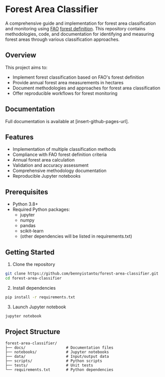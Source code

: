 # Forest Area Classifier

A comprehensive guide and implementation for forest area classification and monitoring using [FAO](https://www.fao.org/home/en) [forest definition](https://www.fao.org/3/ad665e/ad665e03.htm). This repository contains methodologies, code, and documentation for identifying and measuring forest areas through various classification approaches.

## Overview

This project aims to:
- Implement forest classification based on FAO's forest definition
- Provide annual forest area measurements in hectares
- Document methodologies and approaches for forest area classification
- Offer reproducible workflows for forest monitoring

## Documentation

Full documentation is available at [insert-github-pages-url].

## Features

- Implementation of multiple classification methods
- Compliance with FAO forest definition criteria
- Annual forest area calculation
- Validation and accuracy assessment
- Comprehensive methodology documentation
- Reproducible Jupyter notebooks

## Prerequisites

- Python 3.8+
- Required Python packages:
  - jupyter
  - numpy
  - pandas
  - scikit-learn
  - (other dependencies will be listed in requirements.txt)

## Getting Started

1. Clone the repository
```bash
git clone https://github.com/bennyistanto/forest-area-classifier.git
cd forest-area-classifier
```

2. Install dependencies
```bash
pip install -r requirements.txt
```

3. Launch Jupyter notebook
```bash
jupyter notebook
```

## Project Structure

```
forest-area-classifier/
├── docs/                  # Documentation files
├── notebooks/             # Jupyter notebooks
├── data/                  # Input/output data
├── scripts/               # Python scripts
├── tests/                 # Unit tests
└── requirements.txt       # Python dependencies
```